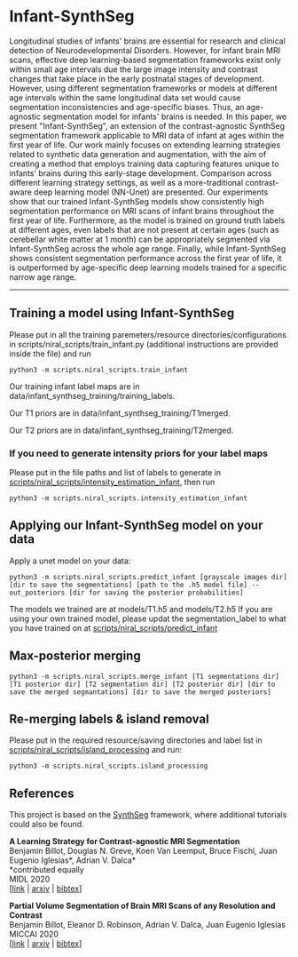 # Infant-SynthSeg

Longitudinal studies of infants' brains are essential for research and clinical detection of Neurodevelopmental Disorders. However, for infant brain MRI scans, effective deep learning-based  segmentation frameworks exist only within small age intervals due the large image intensity and contrast changes that take place in the early postnatal stages of development. However, using different segmentation frameworks or models at different age intervals within the same longitudinal data set would cause segmentation inconsistencies and age-specific biases. Thus, an age-agnostic segmentation model for infants' brains is needed. In this paper, we present "Infant-SynthSeg", an extension of the contrast-agnostic SynthSeg segmentation framework applicable to MRI data of infant at ages within the first year of life. Our work mainly focuses on extending learning strategies related to synthetic data generation and augmentation, with the aim of creating a method that employs training data capturing features unique to infants' brains during this early-stage development. Comparison across different learning strategy settings, as well as a more-traditional contrast-aware deep learning model (NN-Unet) are presented. Our experiments show that our trained Infant-SynthSeg models show consistently high segmentation performance on MRI scans of infant brains throughout the first year of life. Furthermore, as the model is trained on ground truth labels at different ages, even labels that are not present at certain ages (such as cerebellar white matter at 1 month) can be appropriately segmented via Infant-SynthSeg across the whole age range. Finally, while Infant-SynthSeg shows consistent segmentation performance across the first year of life, it is outperformed by age-specific deep learning models trained for a specific narrow age range.

----------------
## Training a model using Infant-SynthSeg 
Please put in all the training paremeters/resource directories/configurations in scripts/niral_scripts/train_infant.py (additional instructions are provided inside the file) and run 
```
python3 -m scripts.niral_scripts.train_infant 
```
Our training infant label maps are in data/infant_synthseg_training/training_labels.

Our T1 priors are in data/infant_synthseg_training/T1merged.

Our T2 priors are in data/infant_synthseg_training/T2merged.

### If you need to generate intensity priors for your label maps
Please put in the file paths and list of labels to generate in [scripts/niral_scripts/intensity_estimation_infant](https://github.com/ZiyaoShang/infant_SynthSeg/blob/master/scripts/niral_scripts/train_infant.py), then run
```
python3 -m scripts.niral_scripts.intensity_estimation_infant
```

## Applying our Infant-SynthSeg model on your data
Apply a unet model on your data:

```
python3 -m scripts.niral_scripts.predict_infant [grayscale images dir] [dir to save the segmentations] [path to the .h5 model file] --out_posteriors [dir for saving the posterior probabilities]
```
The models we trained are at models/T1.h5 and models/T2.h5
If you are using your own trained model, please updat the segmentation_label to what you have trained on at [scripts/niral_scripts/predict_infant](https://github.com/ZiyaoShang/infant_SynthSeg/blob/master/scripts/niral_scripts/predict_infant.py)

## Max-posterior merging

```
python3 -m scripts.niral_scripts.merge_infant [T1 segmentations dir] [T1 posterior dir] [T2 segmentation dir] [T2 posterior dir] [dir to save the merged segmantations] [dir to save the merged posteriors]
```

## Re-merging labels & island removal
Please put in the required resource/saving directories and label list in [scripts/niral_scripts/island_processing](https://github.com/ZiyaoShang/infant_SynthSeg/blob/master/scripts/niral_scripts/island_processing.py) and run:

```
python3 -m scripts.niral_scripts.island_processing 
```


## References

This project is based on the [SynthSeg](https://github.com/BBillot/SynthSeg) framework, where additional tutorials could also be found.

**A Learning Strategy for Contrast-agnostic MRI Segmentation** \
Benjamin Billot, Douglas N. Greve, Koen Van Leemput, Bruce Fischl, Juan Eugenio Iglesias*, Adrian V. Dalca* \
*contributed equally \
MIDL 2020 \
[[link](http://proceedings.mlr.press/v121/billot20a.html) | [arxiv](https://arxiv.org/abs/2003.01995) | [bibtex](bibtex.txt)]

**Partial Volume Segmentation of Brain MRI Scans of any Resolution and Contrast** \
Benjamin Billot, Eleanor D. Robinson, Adrian V. Dalca, Juan Eugenio Iglesias \
MICCAI 2020 \
[[link](https://link.springer.com/chapter/10.1007/978-3-030-59728-3_18) | [arxiv](https://arxiv.org/abs/2004.10221) | [bibtex](bibtex.txt)]
